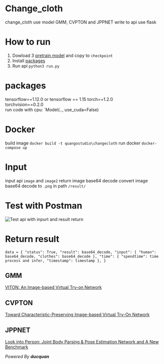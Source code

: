 # Change_cloth
change_cloth use model GMM, CVPTON and JPPNET write to api use flask

# How to run
1. Dowload 3 <a href="https://drive.google.com/file/d/125UtOS4T4RBji8lXtm9WEwD1KcHG4F1g/view">pretrain model</a> and copy to `checkpoint`
2. Install [packages](#packages)
3. Run api `python3 run.py`

# packages
tensorflow==1.12.0 or tensorflow == 1.15
torch==1.2.0  
torchvision==0.2.0  
run code with cpu: `Model(.., use_cuda=False)

# Docker
build image `docker build -t quangostudio\changecloth`
run docker `docker-compose up`

# Input
input api `image` and `image2`
return image base64 decode
convert image base64 decode to `.png` in path `/result/`

# Test with Postman
<img src="" title="Test api with inpurt and result return"> 

# Return result
`data = {
        "status": True,
        "result": base64_decode,
        "input": {
            "human": base64_decode,
            "clothes": base64_decode
        },
        "time": {
            "spendtime": time process and infer,
            "timestamp": timestamp
        },
    }`

## GMM
<a href="https://arxiv.org/abs/1711.08447v1"> VITON: An Image-based Virtual Try-on Network </a>

## CVPTON
<a href="https://arxiv.org/abs/1807.07688"> Toward Characteristic-Preserving Image-based Virtual Try-On Network </a>

## JPPNET
<a href="https://arxiv.org/abs/1804.01984"> Look into Person: Joint Body Parsing & Pose Estimation Network and A New Benchmark </a> 

*Powered By **ducquan***
